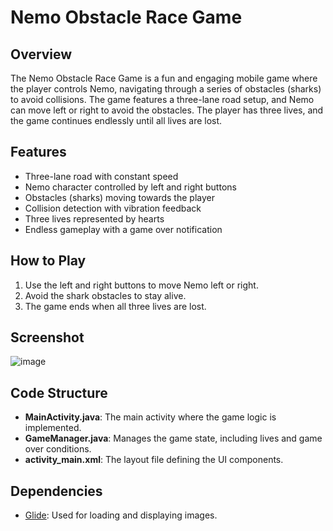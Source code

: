 # Nemo Obstacle Race Game

## Overview
The Nemo Obstacle Race Game is a fun and engaging mobile game where the player controls Nemo, navigating through a series of obstacles (sharks) to avoid collisions. The game features a three-lane road setup, and Nemo can move left or right to avoid the obstacles. The player has three lives, and the game continues endlessly until all lives are lost.

## Features
- Three-lane road with constant speed
- Nemo character controlled by left and right buttons
- Obstacles (sharks) moving towards the player
- Collision detection with vibration feedback
- Three lives represented by hearts
- Endless gameplay with a game over notification

## How to Play
1. Use the left and right buttons to move Nemo left or right.
2. Avoid the shark obstacles to stay alive.
3. The game ends when all three lives are lost.

## Screenshot
![image](https://github.com/edenSaadon/NEMO_OBS_RACE/assets/97795061/b8a245b0-6cc0-40fa-adba-a3d9653a3782)

## Code Structure
- **MainActivity.java**: The main activity where the game logic is implemented.
- **GameManager.java**: Manages the game state, including lives and game over conditions.
- **activity_main.xml**: The layout file defining the UI components.

## Dependencies
- [Glide](https://github.com/bumptech/glide): Used for loading and displaying images.

